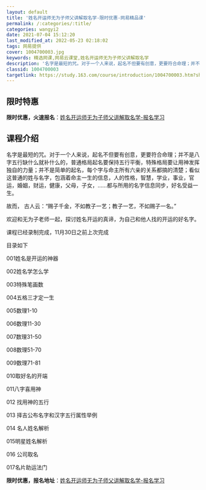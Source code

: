 ```yaml
---
layout: default
title: '姓名开运师无为子师父讲解取名学-限时优惠-网易精品课'
permalink: /:categories/:title/
categories: wangyi2
date: 2021-07-04 15:12:20
last_modified_at: 2022-05-23 02:18:02
tags: 网易提供
cover: 1004700003.jpg
keywords: 精选网课,网易云课堂,姓名开运师无为子师父讲解取名学
description: '名字是最短的咒。对于一个人来说，起名不但要有创意，更要符合命理；并不是八字五行缺什么就补什么的，普通格局起名要保持五行平'
classid: 1004700003
targetlink: https://study.163.com/course/introduction/1004700003.htm?share=1&shareId=1025206652&utm_campaign=share&utm_medium=iphoneShare&utm_source=&utm_u=1025206652
---
```


## 限时特惠

**限时优惠，火速报名**：[姓名开运师无为子师父讲解取名学-报名学习](https://study.163.com/course/introduction/1004700003.htm?share=1&shareId=1025206652&utm_campaign=share&utm_medium=iphoneShare&utm_source=&utm_u=1025206652)

## 课程介绍

名字是最短的咒。对于一个人来说，起名不但要有创意，更要符合命理；并不是八字五行缺什么就补什么的，普通格局起名要保持五行平衡，特殊格局要让用神发挥独自的力量；并不是简单的起名，每个字与命主所有六亲的关系都搞的清楚；看似这普通的姓与名字，包涵着命主一生的信息，人的性格，智慧，学业，事业，官运，婚姻，财运，健康，父母，子女，……都与所用的名字信息同步，好名受益一生。

故而， 古人云：“赐子千金，不如教子一艺；教子一艺，不如赐子一名。”

欢迎和无为子老师一起，探讨姓名开运的真谛，为自己和他人找的开运的好名字。

课程已经录制完成，11月30日之前上次完成

目录如下

001姓名是开运的神器

002姓名学怎么学

003特殊笔画数

004五格三才定一生

005数理1-10

006数理11-30

007数理31-50

008数理51-70

009数理71-81

010取好名的开端

011八字喜用神

012 找用神的五行

013 择吉公布名字和汉字五行属性举例

014 名人姓名解析

015明星姓名解析

016 公司取名

017名片助运法门

**限时优惠，报名地址**：[姓名开运师无为子师父讲解取名学-报名学习](https://study.163.com/course/introduction/1004700003.htm?share=1&shareId=1025206652&utm_campaign=share&utm_medium=iphoneShare&utm_source=&utm_u=1025206652)

